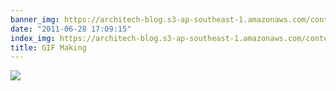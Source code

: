 ```yaml
---
banner_img: https://architech-blog.s3-ap-southeast-1.amazonaws.com/content/images/uploads/2012/08/smallgif.gif
date: "2011-06-28 17:09:15"
index_img: https://architech-blog.s3-ap-southeast-1.amazonaws.com/content/images/uploads/2012/08/smallgif.gif
title: GIF Making
---
```


![](https://architech-blog.s3-ap-southeast-1.amazonaws.com/content/images/uploads/2012/08/smallgif.gif)
